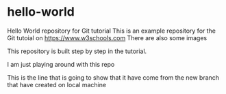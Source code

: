 # hello-world
Hello World repository for Git tutorial
This is an example repository for the Git tutoial on https://www.w3schools.com
There are also some images

This repository is built step by step in the tutorial.

I am just playing around with this repo

This is the line that is going to show that it have come from the new branch that have created on local machine